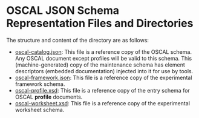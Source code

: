 # OSCAL JSON Schema Representation Files and Directories

The structure and content of the directory are as follows:

* [oscal-catalog.json](oscal-catalog.json): This file is a reference copy of the OSCAL schema. Any OSCAL document except profiles will be valid to this schema. This (machine-generated) copy of the maintenance schema has element descriptors (embedded documentation) injected into it for use by tools.
* [oscal-framework.json](oscal-framework.json): This file is a reference copy of the experimental framework schema.
* [oscal-profile.xsd](oscal-profile.xsd): This file is a reference copy of the entry schema for OSCAL **profile** documents.
* [oscal-worksheet.xsd](oscal-worksheet.xsd): This file is a reference copy of the experimental worksheet schema.
